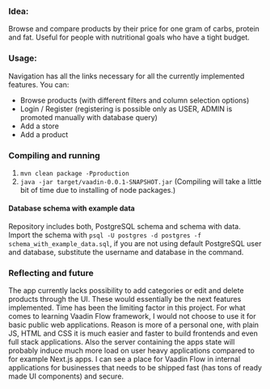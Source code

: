 ### Idea:
  Browse and compare products by their price for one gram of carbs, protein and fat. Useful for people with nutritional goals who have a tight budget.

### Usage:
  Navigation has all the links necessary for all the currently implemented features. You can:
  - Browse products (with different filters and column selection options)
  - Login / Register (registering is possible only as USER, ADMIN is promoted manually with database query)
  - Add a store
  - Add a product

### Compiling and running
  1. `mvn clean package -Pproduction`
  2. `java -jar target/vaadin-0.0.1-SNAPSHOT.jar`
  (Compiling will take a little bit of time due to installing of node packages.)
#### Database schema with example data
  Repository includes both, PostgreSQL schema and schema with data. Import the schema with `psql -U postgres -d postgres -f schema_with_example_data.sql`, if you are not using default PostgreSQL user and database, substitute the username and database in the command.

### Reflecting and future
  The app currently lacks possibility to add categories or edit and delete products through the UI. These would essentially be the next features implemented. Time has been the limiting factor in this project. For what comes to learning Vaadin Flow framework, I would not choose to use it for basic public web applications. Reason is more of a personal one, with plain JS, HTML and CSS it is much easier and faster to build frontends and even full stack applications. Also the server containing the apps state will probably induce much more load on user heavy applications compared to for example Next.js apps. I can see a place for Vaadin Flow in internal applications for businesses that needs to be shipped fast (has tons of ready made UI components) and secure.
